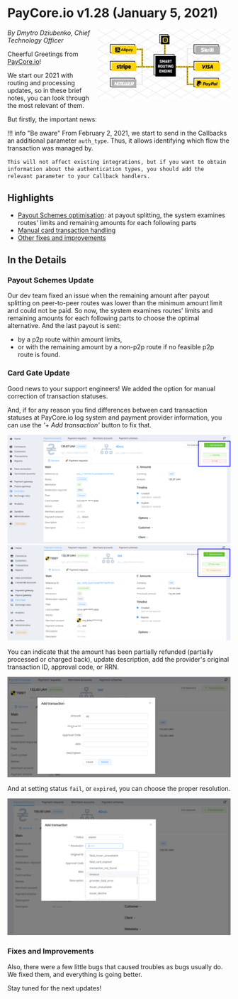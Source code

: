 # **PayCore.io v1.28 (January 5, 2021)**

<img src="/release-notes/images/v1.28/paycore_illustration_newstyle.jpg" alt="PayCore" style="width: 300px; float: right; padding-left: 10px;">

*By Dmytro Dziubenko, Chief Technology Officer*

Cheerful Greetings from [PayCore.io](https://paycore.io/)!

We start our 2021 with routing and processing updates, so in these brief notes, you can look through the most relevant of them.

But firstly, the important news:

!!! info "Be aware"
    From February 2, 2021, we start to send in the Callbacks an additional parameter `auth_type`. Thus, it allows identifying which flow the transaction was managed by.

    This will not affect existing integrations, but if you want to obtain information about the authentication types, you should add the relevant parameter to your Callback handlers.

## Highlights

* [Payout Schemes optimisation](#payout-schemes-update): at payout splitting, the system examines routes' limits and remaining amounts for each following parts
* [Manual card transaction handling](#card-gate-update)
* [Other fixes and improvements](#fixes-and-improvements)

## In the Details

### Payout Schemes Update

Our dev team fixed an issue when the remaining amount after payout splitting on peer-to-peer routes was lower than the minimum amount limit and could not be paid. So now, the system examines routes' limits and remaining amounts for each following parts to choose the optimal alternative. And the last payout is sent:

* by a p2p route within amount limits,
* or with the remaining amount by a non-p2p route if no feasible p2p route is found.

### Card Gate Update

Good news to your support engineers! We added the option for manual correction of transaction statuses.

And, if for any reason you find differences between card transaction statuses at PayCore.io log system and payment provider information, you can use the *'+ Add transaction'* button to fix that.

![Transaction: Created](images/v1.28/add-transaction-status2.png)
![Transaction: Processed](images/v1.28/add-transaction-status.png)

You can indicate that the amount has been partially refunded (partially processed or charged back), update description, add the provider's original transaction ID, approval code, or RRN.

![Add refund amount](images/v1.28/add-transaction-refund.png)

And at setting status `fail`, or `expired`, you can choose the proper resolution.

![Add fail status](images/v1.28/add-transaction-fail.png)

### Fixes and Improvements

Also, there were a few little bugs that caused troubles as bugs usually do. We fixed them, and everything is going better.

Stay tuned for the next updates!
